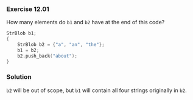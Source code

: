 ### Exercise 12.01

How many elements do `b1` and `b2` have at the end of this code?

```cpp
StrBlob b1;
{
    StrBlob b2 = {"a", "an", "the"};
    b1 = b2;
    b2.push_back("about");
}
```

### Solution

`b2` will be out of scope, but `b1` will contain all four strings originally in
`b2`.
